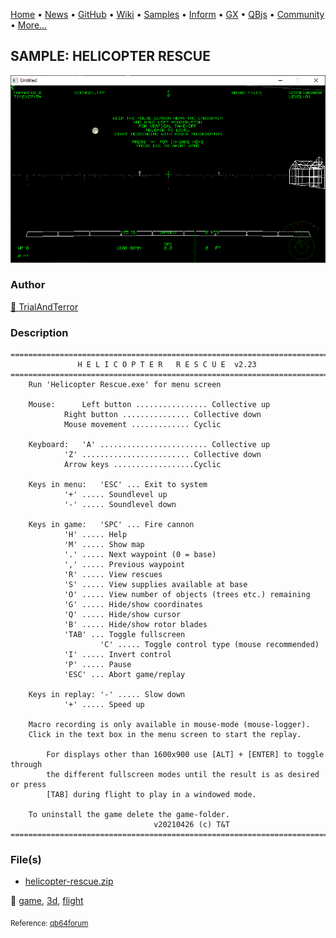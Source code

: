 [Home](https://qb64.com) • [News](../../news.md) • [GitHub](https://github.com/QB64Official/qb64) • [Wiki](https://github.com/QB64Official/qb64/wiki) • [Samples](../../samples.md) • [Inform](../../inform.md) • [GX](../../gx.md) • [QBjs](../../qbjs.md) • [Community](../../community.md) • [More...](../../more.md)

## SAMPLE: HELICOPTER RESCUE

![screenshot.png](img/screenshot.png)

### Author

[🐝 TrialAndTerror](../trialandterror.md) 

### Description

```text
=================================================================================
		       H E L I C O P T E R   R E S C U E  v2.23
=================================================================================
	Run 'Helicopter Rescue.exe' for menu screen
		
	Mouse:		Left button ................ Collective up
			Right button ............... Collective down
			Mouse movement ............. Cyclic
	
	Keyboard:	'A' ........................ Collective up
			'Z' ........................ Collective down
			Arrow keys ..................Cyclic 	
        
	Keys in menu:	'ESC' ... Exit to system
			'+' ..... Soundlevel up
			'-' ..... Soundlevel down
	
	Keys in game:	'SPC' ... Fire cannon
			'H' ..... Help
			'M' ..... Show map		
			'.' ..... Next waypoint (0 = base)
			',' ..... Previous waypoint 
			'R' ..... View rescues
			'S' ..... View supplies available at base
			'O' ..... View number of objects (trees etc.) remaining
			'G' ..... Hide/show coordinates	
			'Q' ..... Hide/show cursor
  			'B' ..... Hide/show rotor blades	
			'TAB' ... Toggle fullscreen
	                'C' ..... Toggle control type (mouse recommended)
			'I' ..... Invert control
			'P' ..... Pause
			'ESC' ... Abort game/replay    

	Keys in replay:	'-' ..... Slow down
			'+' ..... Speed up  

	Macro recording is only available in mouse-mode (mouse-logger).	
	Click in the text box in the menu screen to start the replay.

        For displays other than 1600x900 use [ALT] + [ENTER] to toggle through 
        the different fullscreen modes until the result is as desired or press
        [TAB] during flight to play in a windowed mode.

 	To uninstall the game delete the game-folder.
								v20210426 (c) T&T
=================================================================================
```

### File(s)

* [helicopter-rescue.zip](src/helicopter-rescue.zip)

🔗 [game](../game.md), [3d](../3d.md), [flight](../flight.md)


<sub>Reference: [qb64forum](https://qb64forum.alephc.xyz/index.php?topic=382) </sub>
